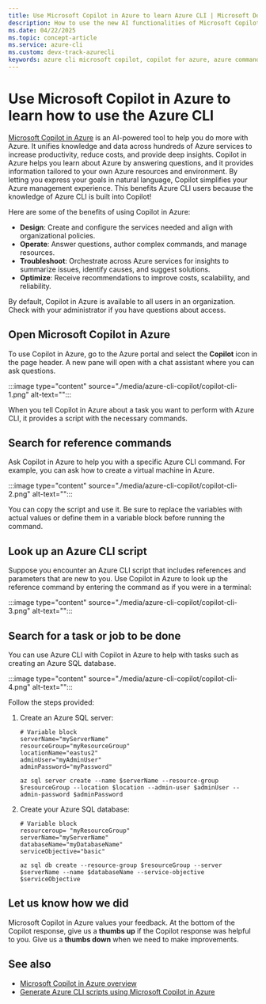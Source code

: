 ```yaml
---
title: Use Microsoft Copilot in Azure to learn Azure CLI | Microsoft Docs
description: How to use the new AI functionalities of Microsoft Copilot in Azure to learn Azure CLI.
ms.date: 04/22/2025
ms.topic: concept-article
ms.service: azure-cli
ms.custom: devx-track-azurecli
keywords: azure cli microsoft copilot, copilot for azure, azure command line
---
```


# Use Microsoft Copilot in Azure to learn how to use the Azure CLI

[Microsoft Copilot in Azure](/azure/copilot/) is an AI-powered tool to help you do more with Azure. It unifies knowledge and data across hundreds of Azure services to increase productivity, reduce costs, and provide deep insights. Copilot in Azure helps you learn about Azure by answering questions, and it provides information tailored to your own Azure resources and environment. By letting you express your goals in natural language, Copilot simplifies your Azure management experience. This benefits Azure CLI users because the knowledge of Azure CLI is built into Copilot!

Here are some of the benefits of using Copilot in Azure:

- **Design**: Create and configure the services needed and align with organizational policies.
- **Operate**: Answer questions, author complex commands, and manage resources.
- **Troubleshoot**: Orchestrate across Azure services for insights to summarize issues, identify causes, and suggest solutions.
- **Optimize**: Receive recommendations to improve costs, scalability, and reliability.

By default, Copilot in Azure is available to all users in an organization. Check with your administrator if you have questions about access.

## Open Microsoft Copilot in Azure

To use Copilot in Azure, go to the Azure portal and select the **Copilot** icon in the page header. A new pane will open with a chat assistant where you can ask questions.

:::image type="content" source="./media/azure-cli-copilot/copilot-cli-1.png" alt-text="<Screenshot of the Copilot icon in the Azure portal.>":::

When you tell Copilot in Azure about a task you want to perform with Azure CLI, it provides a script with the necessary commands.

## Search for reference commands

Ask Copilot in Azure to help you with a specific Azure CLI command. For example, you can ask how to create a virtual machine in Azure.

:::image type="content" source="./media/azure-cli-copilot/copilot-cli-2.png" alt-text="<Screenshot of Copilot in Azure providing an Azure CLI script to create a virtual machine.>":::

You can copy the script and use it. Be sure to replace the variables with actual values or define them in a variable block before running the command.

## Look up an Azure CLI script

Suppose you encounter an Azure CLI script that includes references and parameters that are new to you. Use Copilot in Azure to look up the reference command by entering the command as if you were in a terminal:

:::image type="content" source="./media/azure-cli-copilot/copilot-cli-3.png" alt-text="<Screenshot of Copilot in Azure explaining an Azure CLI script.>":::

## Search for a task or job to be done

You can use Azure CLI with Copilot in Azure to help with tasks such as creating an Azure SQL database.

:::image type="content" source="./media/azure-cli-copilot/copilot-cli-4.png" alt-text="<Use Azure service>":::

Follow the steps provided:

1. Create an Azure SQL server:

   ```azurecli-interactive
   # Variable block
   serverName="myServerName"
   resourceGroup="myResourceGroup"
   locationName="eastus2"
   adminUser="myAdminUser"
   adminPassword="myPassword"

   az sql server create --name $serverName --resource-group $resourceGroup --location $location --admin-user $adminUser --admin-password $adminPassword
   ```

1. Create your Azure SQL database:

   ```azurecli-interactive
   # Variable block
   resourceroup= "myResourceGroup"
   serverName="myServerName"
   databaseName="myDatabaseName"
   serviceObjective="basic"

   az sql db create --resource-group $resourceGroup --server $serverName --name $databaseName --service-objective $serviceObjective
   ```

## Let us know how we did

Microsoft Copilot in Azure values your feedback. At the bottom of the Copilot response, give us a **thumbs up** if the Copilot response was helpful to you.  Give us a **thumbs down** when we need to make improvements.

## See also

- [Microsoft Copilot in Azure overview](/azure/copilot/overview)
- [Generate Azure CLI scripts using Microsoft Copilot in Azure](/azure/copilot/generate-cli-scripts)
